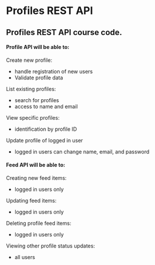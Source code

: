 # Profiles REST API

## Profiles REST API course code.

#### Profile API will be able to:

Create new profile:
- handle registration of new users
- Validate profile data

List existing profiles:
- search for profiles
- access to name and email

View specific profiles:
- identification by profile ID

Update profile of logged in user
- logged in users can change name, email, and password

#### Feed API will be able to:

Creating new feed items:
- logged in users only

Updating feed items:
- logged in users only

Deleting profile feed items:
- logged in users only

Viewing other profile status updates:
- all users
